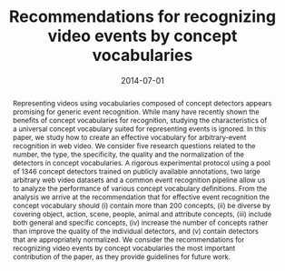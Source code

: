 ---
title: Recommendations for recognizing video events by concept vocabularies

authors:
- admin
- Cees GM Snoek

date: '2014-07-01'

publishDate: '2014-07-07T12:07:00.742183Z'

publication_types:
- article-journal
publication: '*CVIU*'

abstract: "Representing videos using vocabularies composed of concept detectors appears promising for generic event recognition. While many have recently shown the benefits of concept vocabularies for recognition, studying the characteristics of a universal concept vocabulary suited for representing events is ignored. In this paper, we study how to create an effective vocabulary for arbitrary-event recognition in web video. We consider five research questions related to the number, the type, the specificity, the quality and the normalization of the detectors in concept vocabularies. A rigorous experimental protocol using a pool of 1346 concept detectors trained on publicly available annotations, two large arbitrary web video datasets and a common event recognition pipeline allow us to analyze the performance of various concept vocabulary definitions. From the analysis we arrive at the recommendation that for effective event recognition the concept vocabulary should (i) contain more than 200 concepts, (ii) be diverse by covering object, action, scene, people, animal and attribute concepts, (iii) include both general and specific concepts, (iv) increase the number of concepts rather than improve the quality of the individual detectors, and (v) contain detectors that are appropriately normalized. We consider the recommendations for recognizing video events by concept vocabularies the most important contribution of the paper, as they provide guidelines for future work."

tags: [Multimodal Embedding, Vision and Langugage, Multimodal Representation]

# Display this page in the Featured widget?
featured: true

url_pdf: 'https://ivi.fnwi.uva.nl/isis/publications/2014/HabibianCVIU2014/HabibianCVIU2014.pdf'
url_code: ''
url_poster: ''
url_project: ''
url_slides: ''

# Featured image
# To use, add an image named `featured.jpg/png` to your page's folder.
image:
  caption: 'Cover figure'
  focal_point: ''
  preview_only: false
---